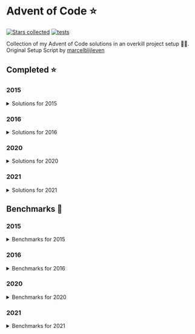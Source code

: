 # Advent of Code ⭐️

[![Stars collected](https://shields.io/static/v1?label=stars%20collected&message=108&color=yellow)](https://github.com/Frazzer951/Advent-Of-Code)
[![tests](https://github.com/Frazzer951/Advent-Of-Code/actions/workflows/tests.yaml/badge.svg?branch=master)](https://github.com/Frazzer951/Advent-Of-Code)

Collection of my Advent of Code solutions in an overkill project setup 👻🎄.<br>
Original Setup Script by [marcelblijleven](https://github.com/marcelblijleven/adventofcode)

<!-- start completed section -->
## Completed ⭐️
### 2015
<details><summary>Solutions for 2015</summary>
<p>

| day   | part one | part two |
| :---: | :------: | :------: |
| 01 | ⭐️ | ⭐️ |
| 02 | ⭐️ | ⭐️ |
| 03 | ⭐️ | ⭐️ |
| 04 | ⭐️ | ⭐️ |
| 05 | ⭐️ | ⭐️ |
| 06 | ⭐️ | ⭐️ |
| 07 | ⭐️ | ⭐️ |
| 08 | ⭐️ | ⭐️ |
| 09 | ⭐️ | ⭐️ |
| 10 | ⭐️ | ⭐️ |
| 11 | ⭐️ | ⭐️ |
| 12 | ⭐️ | ⭐️ |
| 13 | ⭐️ | ⭐️ |
| 14 | ⭐️ | ⭐️ |
| 15 | ⭐️ | ⭐️ |
| 16 | ⭐️ | ⭐️ |
| 17 | ⭐️ | ⭐️ |
| 18 | ⭐️ | ⭐️ |
| 19 | ⭐️ | ⭐️ |
| 20 | ⭐️ | ⭐️ |
| 21 | ⭐️ | ⭐️ |
| 22 | ⭐️ | ⭐️ |
| 23 | ⭐️ | ⭐️ |
| 24 | ⭐️ | ⭐️ |
| 25 | ⭐️ | ⭐️ |

</p>
</details>

### 2016
<details><summary>Solutions for 2016</summary>
<p>

| day   | part one | part two |
| :---: | :------: | :------: |
| 01 | ⭐️ | ⭐️ |
| 02 | ⭐️ | ⭐️ |
| 03 | ⭐️ | ⭐️ |
| 04 | ⭐️ | ⭐️ |
| 05 | ⭐️ | ⭐️ |
| 06 | ⭐️ | ⭐️ |
| 07 | ⭐️ | ⭐️ |
| 08 | ⭐️ | ⭐️ |
| 09 | ⭐️ | ⭐️ |

</p>
</details>

### 2020
<details><summary>Solutions for 2020</summary>
<p>

| day   | part one | part two |
| :---: | :------: | :------: |
| 01 | ⭐️ | ⭐️ |
| 02 | ⭐️ | ⭐️ |
| 03 | ⭐️ | ⭐️ |
| 04 | ⭐️ | ⭐️ |
| 05 | ⭐️ | ⭐️ |

</p>
</details>

### 2021
<details><summary>Solutions for 2021</summary>
<p>

| day   | part one | part two |
| :---: | :------: | :------: |
| 01 | ⭐️ | ⭐️ |
| 02 | ⭐️ | ⭐️ |
| 03 | ⭐️ | ⭐️ |
| 04 | ⭐️ | ⭐️ |
| 05 | ⭐️ | ⭐️ |
| 06 | ⭐️ | ⭐️ |
| 07 | ⭐️ | ⭐️ |
| 08 | ⭐️ | ⭐️ |
| 09 | ⭐️ | ⭐️ |
| 10 | ⭐️ | ⭐️ |
| 11 | ⭐️ | ⭐️ |
| 12 | ⭐️ | ⭐️ |
| 13 | ⭐️ | ⭐️ |
| 14 | ⭐️ | ⭐️ |
| 15 | ⭐️ | ⭐️ |

</p>
</details>


<!-- end completed section -->

<!-- start benchmark section -->
## Benchmarks 🚀
### 2015
<details><summary>Benchmarks for 2015</summary>
<p>

|  day  | part  | duration |
| :---: | :---: | -------: |
| 01 | part one | 0.60 ms |
| 01 | part two | 0.53 ms |
| 02 | part one | 8.03 ms |
| 02 | part two | 1.69 ms |
| 03 | part one | 3.38 ms |
| 03 | part two | 25.28 ms |
| 04 | part one | 1571.38 ms |
| 04 | part two | 35880.62 ms |
| 05 | part one | 19.90 ms |
| 05 | part two | 16.12 ms |
| 06 | part one | 7826.66 ms |
| 06 | part two | 20128.66 ms |
| 07 | part one | 348.24 ms |
| 07 | part two | 397.17 ms |
| 08 | part one | 1.04 ms |
| 08 | part two | 0.31 ms |
| 09 | part one | 419.30 ms |
| 09 | part two | 406.32 ms |
| 10 | part one | 1670.34 ms |
| 10 | part two | 21421.83 ms |
| 11 | part one | 0.04 ms |
| 11 | part two | 0.01 ms |
| 12 | part one | 2.99 ms |
| 12 | part two | 14.19 ms |
| 13 | part one | 132.16 ms |
| 13 | part two | 1031.40 ms |
| 14 | part one | 0.28 ms |
| 14 | part two | 30.75 ms |
| 15 | part one | 30874.47 ms |
| 15 | part two | 11107.50 ms |
| 16 | part one | 1.89 ms |
| 16 | part two | 14.09 ms |
| 17 | part one | 1406.33 ms |
| 17 | part two | 659.54 ms |
| 18 | part one | 20068.45 ms |
| 18 | part two | 12699.28 ms |
| 19 | part one | 1.23 ms |
| 19 | part two | 0.06 ms |
| 20 | part one | 43659.47 ms |
| 20 | part two | 7891.40 ms |
| 21 | part one | 100.94 ms |
| 21 | part two | 115.05 ms |
| 22 | part one | 22555.33 ms |
| 22 | part two | 1298.06 ms |
| 23 | part one | 0.80 ms |
| 23 | part two | 0.97 ms |
| 24 | part one | 467.50 ms |
| 24 | part two | 111.54 ms |
| 25 | part one | 11246.45 ms |
| 25 | part two | 0.00 ms |

</p>
</details>

### 2016
<details><summary>Benchmarks for 2016</summary>
<p>

|  day  | part  | duration |
| :---: | :---: | -------: |
| 01 | part one | 0.17 ms |
| 01 | part two | 12.91 ms |
| 02 | part one | 20.67 ms |
| 02 | part two | 0.79 ms |
| 03 | part one | 11.31 ms |
| 03 | part two | 5.07 ms |
| 04 | part one | 48.73 ms |
| 04 | part two | 28.80 ms |
| 05 | part one | 10810.44 ms |
| 05 | part two | 36339.17 ms |
| 06 | part one | 1.62 ms |
| 06 | part two | 1.78 ms |
| 07 | part one | 157.36 ms |
| 07 | part two | 97.82 ms |
| 08 | part one | 0.59 ms |
| 08 | part two | 0.00 ms |
| 09 | part one | 0.22 ms |
| 09 | part two | 2.79 ms |
| 09 | part two helper | 1.00 ms |

</p>
</details>

### 2020
<details><summary>Benchmarks for 2020</summary>
<p>

|  day  | part  | duration |
| :---: | :---: | -------: |
| 01 | part one | 0.16 ms |
| 01 | part two | 60.18 ms |
| 02 | part one | 10.95 ms |
| 02 | part two | 1.32 ms |
| 03 | part one | 12.78 ms |
| 03 | part two | 0.62 ms |
| 04 | part one | 5.78 ms |
| 04 | part two | 2.20 ms |
| 05 | part one | 1.33 ms |
| 05 | part two | 1.50 ms |

</p>
</details>

### 2021
<details><summary>Benchmarks for 2021</summary>
<p>

|  day  | part  | duration |
| :---: | :---: | -------: |
| 01 | part one | 20.05 ms |
| 01 | part two | 1.90 ms |
| 02 | part one | 0.65 ms |
| 02 | part two | 0.71 ms |
| 03 | part one | 32.11 ms |
| 03 | part two | 1.63 ms |
| 04 | part one | 50.05 ms |
| 04 | part two | 242.43 ms |
| 05 | part one | 372.72 ms |
| 05 | part two | 381.15 ms |
| 06 | part one | 1883.80 ms |
| 06 | part two | 8.67 ms |
| 07 | part one | 761.31 ms |
| 07 | part two | 1228.98 ms |
| 08 | part one | 0.28 ms |
| 08 | part two | 34.36 ms |
| 09 | part one | 17.73 ms |
| 09 | part two | 28.33 ms |
| 10 | part one | 18.90 ms |
| 10 | part two | 21.02 ms |
| 11 | part one | 67.62 ms |
| 11 | part two | 154.78 ms |
| 12 | part one | 104.28 ms |
| 12 | part two | 4240.15 ms |
| 13 | part one | 15.58 ms |
| 13 | part two | 283.66 ms |
| 14 | part one | 123.13 ms |
| 14 | part two | 37.76 ms |
| 15 | part one | 296.55 ms |
| 15 | part two | 4236.85 ms |

</p>
</details>

<!-- end benchmark section -->
